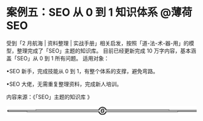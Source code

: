# 案例五：SEO 从 0 到 1 知识体系 @薄荷 SEO

受到「2 月航海 | 资料整理 | 实战手册」相关启发，按照「道-法-术-器-用」的模型，整理完成了「SEO」主题的知识库。 目前已经更新完成 10 万字内容，基本涵盖「SEO」从 0 到 1 所有问题。 适用对象：

•SEO 新手，完成技能从 0 到 1，有整个体系的支撑，避免弯路。

•SEO 大佬，无需重复整理资料，完成新人培训。

内容来源：《「SEO」主题的知识库 》

![](img/48cd64468259b66cdf739684899464c9.png)